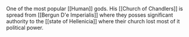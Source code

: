 One of the most popular [[Human]] gods.
His [[Church of Chandlers]] is spread from [[Bergun D'e Imperialis]] where they posses significant authority to the [[state of Hellenicia]] where their church lost most of it political power.
